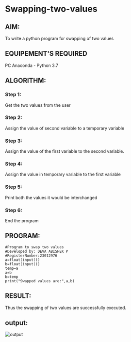 # Swapping-two-values
## AIM:
To write a python program for swapping of two values
## EQUIPEMENT'S REQUIRED
PC
Anaconda - Python 3.7
## ALGORITHM: 
### Step 1:
Get the two values from the user
### Step 2: 
Assign the value of second variable to a temporary variable 
### Step 3: 
Assign the value of the first variable to the second variable.
### Step 4:  
Assign the value in temporary variable to the first variable
### Step 5: 
Print both the values it would be interchanged
### Step 6: 
End the program
## PROGRAM:
``````
#Program to swap two values
#Developed by: DEVA ABISHEK P
#RegisterNumber:23012976
a=float(input())
b=float(input())
temp=a
a=b
b=temp
print("Swapped values are:",a,b)
`````````
## RESULT:
Thus the swapping of two values are successfully executed.
## output:
![output](/swap%20output.png)



